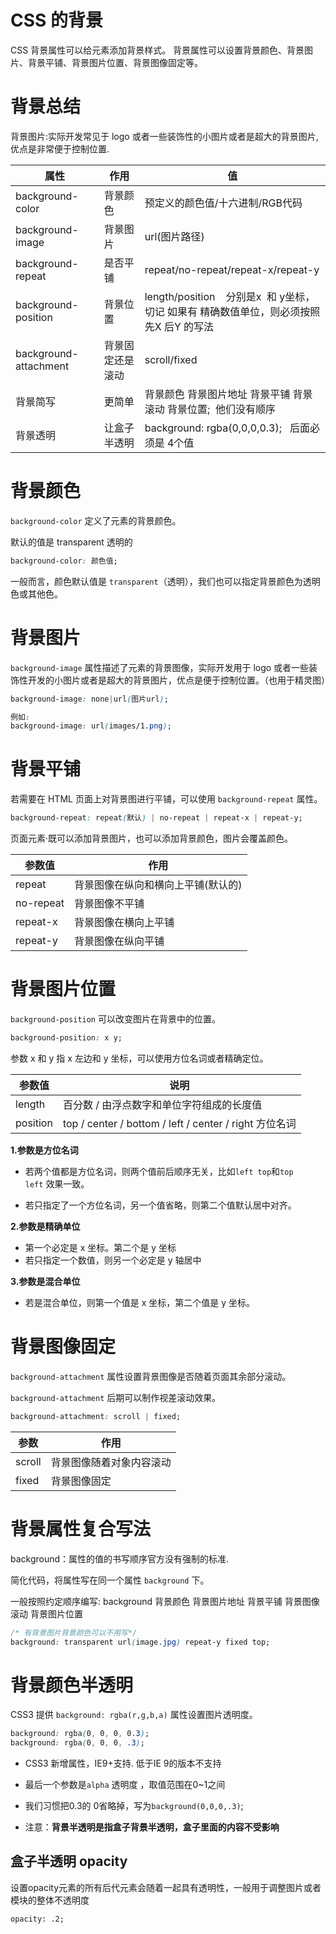 # CSS 的背景

CSS 背景属性可以给元素添加背景样式。
背景属性可以设置背景颜色、背景图片、背景平铺、背景图片位置、背景图像固定等。

# 背景总结

背景图片:实际开发常见于 logo 或者一些装饰性的小图片或者是超大的背景图片, 优点是非常便于控制位置.

| 属性                    | 作用       | 值                                                            |
| --------------------- | -------- | ------------------------------------------------------------ |
| background-color      | 背景颜色     | 预定义的颜色值/十六进制/RGB代码                                           |
| background-image      | 背景图片     | url(图片路径)                                                    |
| background-repeat     | 是否平铺     | repeat/no-repeat/repeat-x/repeat-y                           |
| background-position   | 背景位置     | length/position    分别是x  和 y坐标， 切记 如果有 精确数值单位，则必须按照先X 后Y 的写法 |
| background-attachment | 背景固定还是滚动 | scroll/fixed                                                 |
| 背景简写                  | 更简单      | 背景颜色 背景图片地址 背景平铺 背景滚动 背景位置;  他们没有顺序                          |
| 背景透明                  | 让盒子半透明   | background: rgba(0,0,0,0.3);   后面必须是 4个值                     |

# 背景颜色

`background-color` 定义了元素的背景颜色。

默认的值是 transparent  透明的

```css
background-color: 颜色值;
```

一般而言，颜色默认值是 `transparent`（透明），我们也可以指定背景颜色为透明色或其他色。

# 背景图片

`background-image` 属性描述了元素的背景图像，实际开发用于 logo 或者一些装饰性开发的小图片或者是超大的背景图片，优点是便于控制位置。（也用于精灵图）

```css
background-image: none|url(图片url);

例如:
background-image: url(images/1.png);
```

# 背景平铺

若需要在 HTML 页面上对背景图进行平铺，可以使用 `background-repeat` 属性。

```css
background-repeat: repeat(默认) | no-repeat | repeat-x | repeat-y;
```

页面元素·既可以添加背景图片，也可以添加背景颜色，图片会覆盖颜色。

| 参数值       | 作用                 |
| --------- | ------------------ |
| repeat    | 背景图像在纵向和横向上平铺(默认的) |
| no-repeat | 背景图像不平铺            |
| repeat-x  | 背景图像在横向上平铺         |
| repeat-y  | 背景图像在纵向平铺          |

# 背景图片位置

`background-position` 可以改变图片在背景中的位置。

```css
background-position: x y;
```

参数 x 和 y 指 x 左边和 y 坐标，可以使用方位名词或者精确定位。

| 参数值      | 说明                                                 |
| -------- | -------------------------------------------------- |
| length   | 百分数 / 由浮点数字和单位字符组成的长度值                             |
| position | top / center / bottom / left / center / right 方位名词 |

**1.参数是方位名词**

- 若两个值都是方位名词，则两个值前后顺序无关，比如`left top`和`top left` 效果一致。

- 若只指定了一个方位名词，另一个值省略，则第二个值默认居中对齐。

**2.参数是精确单位**

- 第一个必定是 x 坐标。第二个是 y 坐标
- 若只指定一个数值，则另一个必定是 y 轴居中

**3.参数是混合单位**

- 若是混合单位，则第一个值是 x 坐标，第二个值是 y 坐标。

# 背景图像固定

`background-attachment` 属性设置背景图像是否随着页面其余部分滚动。

`background-attachment` 后期可以制作视差滚动效果。

```css
background-attachment: scroll | fixed;
```

| 参数     | 作用           |
| ------ | ------------ |
| scroll | 背景图像随着对象内容滚动 |
| fixed  | 背景图像固定       |

# 背景属性复合写法

background：属性的值的书写顺序官方没有强制的标准. 

简化代码，将属性写在同一个属性 `background` 下。 

一般按照约定顺序编写: background 背景颜色 背景图片地址 背景平铺 背景图像滚动 背景图片位置

```css
/* 有背景图片背景颜色可以不用写*/
background: transparent url(image.jpg) repeat-y fixed top;
```

# 背景颜色半透明

CSS3 提供 `background: rgba(r,g,b,a)` 属性设置图片透明度。

```css
background: rgba(0, 0, 0, 0.3);
background: rgba(0, 0, 0, .3);
```

- CSS3 新增属性，IE9+支持. 低于IE 9的版本不支持

- 最后一个参数是`alpha` 透明度 ，取值范围在0~1之间

- 我们习惯把0.3的 0省略掉，写为`background(0,0,0,.3)`;

- 注意：**背景半透明是指盒子背景半透明，盒子里面的内容不受影响**

## 盒子半透明 opacity

设置opacity元素的所有后代元素会随着一起具有透明性，一般用于调整图片或者模块的整体不透明度

`opacity: .2;`
